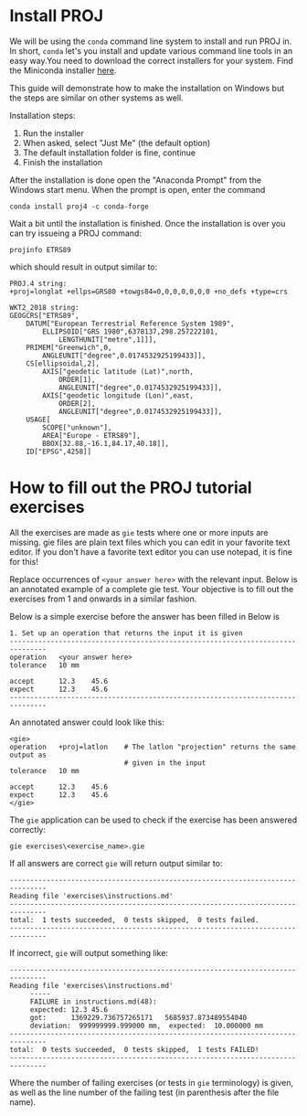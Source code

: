# Install PROJ

We will be using the `conda` command line system to install and run PROJ
in. In short, `conda` let's you install and update various command line
tools in an easy way.You need to download the correct installers for your system. Find the Miniconda installer
[here](https://repo.continuum.io/miniconda/).

This guide will demonstrate how to make the installation on Windows but
the steps are similar on other systems as well.

Installation steps:

1. Run the installer
2. When asked, select "Just Me" (the default option)
3. The default installation folder is fine, continue
4. Finish the installation

After the installation is done open the "Anaconda Prompt" from the Windows start
menu. When the prompt is open, enter the command

    conda install proj4 -c conda-forge

Wait a bit until the installation is finished. Once the installation is over you
can try issueing a PROJ command:

    projinfo ETRS89

which should result in output similar to:

    PROJ.4 string:
    +proj=longlat +ellps=GRS80 +towgs84=0,0,0,0,0,0,0 +no_defs +type=crs

    WKT2_2018 string:
    GEOGCRS["ETRS89",
        DATUM["European Terrestrial Reference System 1989",
            ELLIPSOID["GRS 1980",6378137,298.257222101,
                LENGTHUNIT["metre",1]]],
        PRIMEM["Greenwich",0,
            ANGLEUNIT["degree",0.0174532925199433]],
        CS[ellipsoidal,2],
            AXIS["geodetic latitude (Lat)",north,
                ORDER[1],
                ANGLEUNIT["degree",0.0174532925199433]],
            AXIS["geodetic longitude (Lon)",east,
                ORDER[2],
                ANGLEUNIT["degree",0.0174532925199433]],
        USAGE[
            SCOPE["unknown"],
            AREA["Europe - ETRS89"],
            BBOX[32.88,-16.1,84.17,40.18]],
        ID["EPSG",4258]]


# How to fill out the PROJ tutorial exercises

All the exercises are made as `gie` tests where one or more inputs are missing.
gie files are plain text files which you can edit in your favorite text editor.
If you don't have a favorite text editor you can use notepad, it is fine for this!

Replace occurrences of `<your answer here>` with the relevant input. Below
is an annotated example of a complete gie test. Your objective is to fill out
the exercises from 1 and onwards in a similar fashion.

Below is a simple exercise before the answer has been filled in
Below is

```
1. Set up an operation that returns the input it is given
-------------------------------------------------------------------------------
operation   <your answer here>
tolerance   10 mm

accept      12.3    45.6
expect      12.3    45.6
-------------------------------------------------------------------------------
```

An annotated answer could look like this:

```
<gie>
operation   +proj=latlon    # The latlon "projection" returns the same output as
                            # given in the input
tolerance   10 mm

accept      12.3    45.6
expect      12.3    45.6
</gie>
```

The `gie` application can be used to check if the exercise has been answered
correctly:

```
gie exercises\<exercise_name>.gie
```

If all answers are correct `gie` will return output similar to:

```
-------------------------------------------------------------------------------
Reading file 'exercises\instructions.md'
-------------------------------------------------------------------------------
total:  1 tests succeeded,  0 tests skipped,  0 tests failed.
-------------------------------------------------------------------------------
```

If incorrect, `gie` will output something like:

```
-------------------------------------------------------------------------------
Reading file 'exercises\instructions.md'
     -----
     FAILURE in instructions.md(48):
     expected: 12.3 45.6
     got:      1369229.736757265171   5685937.873489554040
     deviation:  999999999.999000 mm,  expected:  10.000000 mm
-------------------------------------------------------------------------------
total:  0 tests succeeded,  0 tests skipped,  1 tests FAILED!
-------------------------------------------------------------------------------
```

Where the number of failing exercises (or tests in `gie` terminology) is given, as
well as the line number of the failing test (in parenthesis after the file name).
